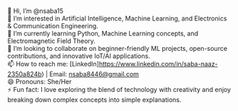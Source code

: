 👋 Hi, I’m @nsaba15  
👀 I’m interested in Artificial Intelligence, Machine Learning, and Electronics & Communication Engineering.  
🌱 I’m currently learning Python, Machine Learning concepts, and Electromagnetic Field Theory.  
💞️ I’m looking to collaborate on beginner-friendly ML projects, open-source contributions, and innovative IoT/AI applications.  
📫 How to reach me: [LinkedIn]https://www.linkedin.com/in/saba-naaz-2350a824b) | Email: nsaba8446@gmail.com  
😄 Pronouns: She/Her  
⚡ Fun fact: I love exploring the blend of technology with creativity and enjoy breaking down complex concepts into simple explanations.  

